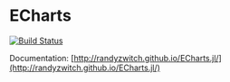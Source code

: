 # ECharts

[![Build Status](https://travis-ci.org/randyzwitch/ECharts.jl.svg?branch=master)](https://travis-ci.org/randyzwitch/ECharts.jl)

Documentation: [http://randyzwitch.github.io/ECharts.jl/](http://randyzwitch.github.io/ECharts.jl/)
